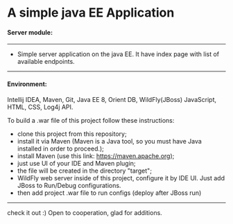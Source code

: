 # A simple java EE Application

#### Server module:
***
* Simple server application on the java EE.
 It have index page with list of available endpoints.
***
#### Environment:
Intellij IDEA, Maven, Git, Java EE 8, Orient DB, WildFly(JBoss)
JavaScript, HTML, CSS, Log4j API.

To build a .war file of this project follow these instructions:
* clone this project from this repository;
* install it via Maven (Maven is a Java tool, so you must have Java installed in order to proceed.);
* install Maven (use this link: https://maven.apache.org);
* just use UI of your IDE and Maven plugin;
* the file will be created in the directory "target";
* WildFly web server inside of this project, configure it by IDE UI. Just add JBoss to Run/Debug configurations. 
* then add project .war file to run configs (deploy after JBoss run)
***
check it out :)
Open to cooperation, glad for additions.
